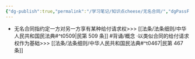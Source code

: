 ```yaml
---
{"dg-publish":true,"permalink":"/学习笔记/知识点cheese/无名合同/","dgPassFrontmatter":true}
---
```


- 无名合同指约定一方对另一方享有某种给付请求权>>> [[法条/法条细则/中华人民共和国民法典#^t0509\|民第 509 条]] #背诵/概念 
·以类似合同的给付请求权作为基础>>> [[法条/法条细则/中华人民共和国民法典#^t0467\|民第 467 条]]